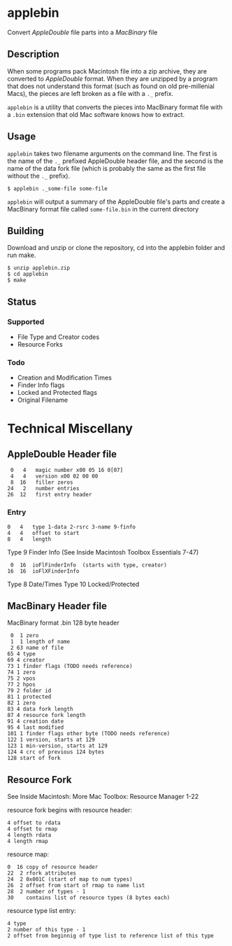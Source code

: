 # applebin
Convert *AppleDouble* file parts into a *MacBinary* file

## Description
When some programs pack Macintosh file into a zip archive, they are converted to
*AppleDouble* format. When they are unzipped by a program that does not
understand this format (such as found on old pre-millenial Macs), the pieces are
left broken as a file with a `._` prefix.

`applebin` is a utility that converts the pieces into MacBinary format file with a
`.bin` extension that old Mac software knows how to extract.

## Usage
`applebin` takes two filename arguments on the command line. The first is the name
of the `._` prefixed AppleDouble header file, and the second is the name of the
data fork file (which is probably the same as the first file without the `._`
prefix).

``` shell
$ applebin ._some-file some-file
```

`applebin` will output a summary of the AppleDouble file's parts and create a
MacBinary format file called `some-file.bin` in the current directory

## Building
Download and unzip or clone the repository, cd into the applebin folder and run make.

``` shell
$ unzip applebin.zip
$ cd applebin
$ make
```

## Status
### Supported
- File Type and Creator codes
- Resource Forks

### Todo
* Creation and Modification Times
* Finder Info flags
* Locked and Protected flags
* Original Filename

# Technical Miscellany
## AppleDouble Header file

     0   4   magic number x00 05 16 0[07]
     4   4   version x00 02 00 00
     8  16   filler zeros
    24   2   number entries
    26  12   first entry header

### Entry

    0   4   type 1-data 2-rsrc 3-name 9-finfo
    4   4   offset to start
    8   4   length

Type 9 Finder Info (See Inside Macintosh Toolbox Essentials 7-47)

     0  16  ioFlFinderInfo  (starts with type, creator)
    16  16  ioFlXFinderInfo

Type 8 Date/Times
Type 10 Locked/Protected

## MacBinary Header file
MacBinary format .bin 128 byte header

     0  1 zero
     1  1 length of name
     2 63 name of file
    65 4 type
    69 4 creator
    73 1 finder flags (TODO needs reference)
    74 1 zero
    75 2 vpos
    77 2 hpos
    79 2 folder id
    81 1 protected
    82 1 zero
    83 4 data fork length
    87 4 resource fork length
    91 4 creation date
    95 4 last modified
    101 1 finder flags other byte (TODO needs reference)
    122 1 version, starts at 129
    123 1 min-version, starts at 129
    124 4 crc of previous 124 bytes
    128 start of fork

## Resource Fork
See Inside Macintosh: More Mac Toolbox: Resource Manager 1-22

resource fork begins with resource header:

    4 offset to rdata
    4 offset to rmap
    4 length rdata
    4 length rmap

resource map:

    0  16 copy of resource header
    22  2 rfork attributes
    24  2 0x001C (start of map to num types)
    26  2 offset from start of rmap to name list
    28  2 number of types - 1
    30    contains list of resource types (8 bytes each)

resource type list entry:

    4 type
    2 number of this type - 1
    2 offset from beginnig of type list to reference list of this type
